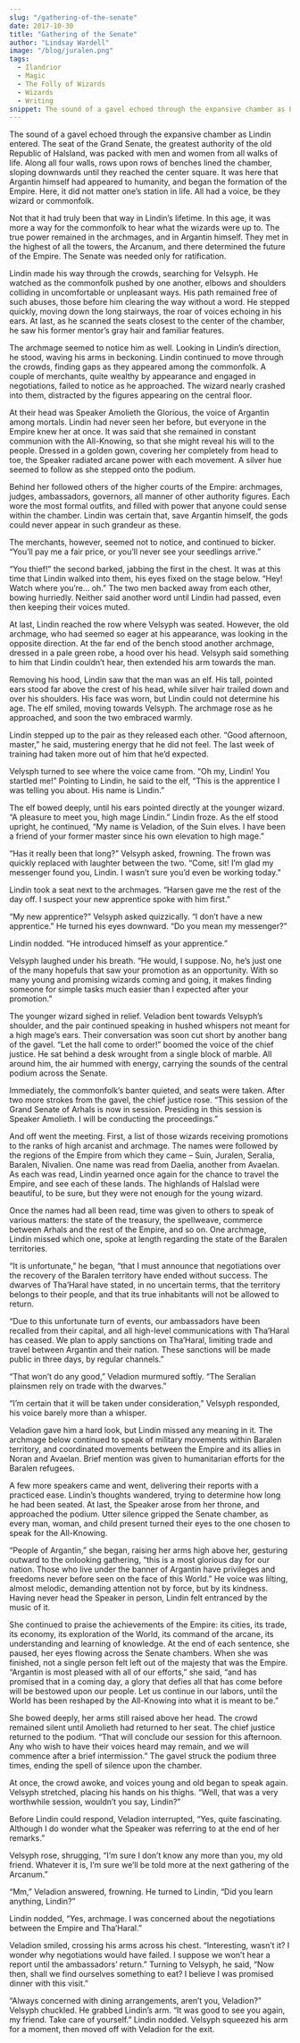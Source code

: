 ```yaml
---
slug: "/gathering-of-the-senate"
date: 2017-10-30
title: "Gathering of the Senate"
author: "Lindsay Wardell"
image: "/blog/juralen.png"
tags:
  - Ilandrior
  - Magic
  - The Folly of Wizards
  - Wizards
  - Writing
snippet: The sound of a gavel echoed through the expansive chamber as Lindin entered. The seat of the Grand Senate, the greatest authority of the old Republic of Halsland, was packed with men and women from all walks of life.
---
```

The sound of a gavel echoed through the expansive chamber as Lindin entered. The seat of the Grand Senate, the greatest authority of the old Republic of Halsland, was packed with men and women from all walks of life. Along all four walls, rows upon rows of benches lined the chamber, sloping downwards until they reached the center square. It was here that Argantin himself had appeared to humanity, and began the formation of the Empire. Here, it did not matter one’s station in life. All had a voice, be they wizard or commonfolk.

Not that it had truly been that way in Lindin’s lifetime. In this age, it was more a way for the commonfolk to hear what the wizards were up to. The true power remained in the archmages, and in Argantin himself. They met in the highest of all the towers, the Arcanum, and there determined the future of the Empire. The Senate was needed only for ratification.

Lindin made his way through the crowds, searching for Velsyph. He watched as the commonfolk pushed by one another, elbows and shoulders colliding in uncomfortable or unpleasant ways. His path remained free of such abuses, those before him clearing the way without a word. He stepped quickly, moving down the long stairways, the roar of voices echoing in his ears. At last, as he scanned the seats closest to the center of the chamber, he saw his former mentor’s gray hair and familiar features.

The archmage seemed to notice him as well. Looking in Lindin’s direction, he stood, waving his arms in beckoning. Lindin continued to move through the crowds, finding gaps as they appeared among the commonfolk. A couple of merchants, quite wealthy by appearance and engaged in negotiations, failed to notice as he approached. The wizard nearly crashed into them, distracted by the figures appearing on the central floor.

At their head was Speaker Amolieth the Glorious, the voice of Argantin among mortals. Lindin had never seen her before, but everyone in the Empire knew her at once. It was said that she remained in constant communion with the All-Knowing, so that she might reveal his will to the people. Dressed in a golden gown, covering her completely from head to toe, the Speaker radiated arcane power with each movement. A silver hue seemed to follow as she stepped onto the podium.

Behind her followed others of the higher courts of the Empire: archmages, judges, ambassadors, governors, all manner of other authority figures. Each wore the most formal outfits, and filled with power that anyone could sense within the chamber. Lindin was certain that, save Argantin himself, the gods could never appear in such grandeur as these.

The merchants, however, seemed not to notice, and continued to bicker. “You’ll pay me a fair price, or you’ll never see your seedlings arrive.”

“You thief!” the second barked, jabbing the first in the chest. It was at this time that Lindin walked into them, his eyes fixed on the stage below. “Hey! Watch where you’re… oh.” The two men backed away from each other, bowing hurriedly. Neither said another word until Lindin had passed, even then keeping their voices muted.

At last, Lindin reached the row where Velsyph was seated. However, the old archmage, who had seemed so eager at his appearance, was looking in the opposite direction. At the far end of the bench stood another archmage, dressed in a pale green robe, a hood over his head. Velsyph said something to him that Lindin couldn’t hear, then extended his arm towards the man.

Removing his hood, Lindin saw that the man was an elf. His tall, pointed ears stood far above the crest of his head, while silver hair trailed down and over his shoulders. His face was worn, but Lindin could not determine his age. The elf smiled, moving towards Velsyph. The archmage rose as he approached, and soon the two embraced warmly.

Lindin stepped up to the pair as they released each other. “Good afternoon, master,” he said, mustering energy that he did not feel. The last week of training had taken more out of him that he’d expected.

Velysph turned to see where the voice came from. “Oh my, Lindin! You startled me!” Pointing to Lindin, he said to the elf, “This is the apprentice I was telling you about. His name is Lindin.”

The elf bowed deeply, until his ears pointed directly at the younger wizard. “A pleasure to meet you, high mage Lindin.” Lindin froze. As the elf stood upright, he continued, “My name is Veladion, of the Suin elves. I have been a friend of your former master since his own elevation to high mage.”

“Has it really been that long?” Velsyph asked, frowning. The frown was quickly replaced with laughter between the two. “Come, sit! I’m glad my messenger found you, Lindin. I wasn’t sure you’d even be working today.”

Lindin took a seat next to the archmages. “Harsen gave me the rest of the day off. I suspect your new apprentice spoke with him first.”

“My new apprentice?” Velsyph asked quizzically. “I don’t have a new apprentice.” He turned his eyes downward. “Do you mean my messenger?”

Lindin nodded. “He introduced himself as your apprentice.”

Velsyph laughed under his breath. “He would, I suppose. No, he’s just one of the many hopefuls that saw your promotion as an opportunity. With so many young and promising wizards coming and going, it makes finding someone for simple tasks much easier than I expected after your promotion.”

The younger wizard sighed in relief. Veladion bent towards Velsyph’s shoulder, and the pair continued speaking in hushed whispers not meant for a high mage’s ears. Their conversation was soon cut short by another bang of the gavel. “Let the hall come to order!” boomed the voice of the chief justice. He sat behind a desk wrought from a single block of marble. All around him, the air hummed with energy, carrying the sounds of the central podium across the Senate.

Immediately, the commonfolk’s banter quieted, and seats were taken. After two more strokes from the gavel, the chief justice rose. “This session of the Grand Senate of Arhals is now in session. Presiding in this session is Speaker Amolieth. I will be conducting the proceedings.”

And off went the meeting. First, a list of those wizards receiving promotions to the ranks of high arcanist and archmage. The names were followed by the regions of the Empire from which they came – Suin, Juralen, Seralia, Baralen, Nivalien. One name was read from Daelia, another from Avaelan. As each was read, Lindin yearned once again for the chance to travel the Empire, and see each of these lands. The highlands of Halslad were beautiful, to be sure, but they were not enough for the young wizard.

Once the names had all been read, time was given to others to speak of various matters: the state of the treasury, the spellweave, commerce between Arhals and the rest of the Empire, and so on. One archmage, Lindin missed which one, spoke at length regarding the state of the Baralen territories.

“It is unfortunate,” he began, “that I must announce that negotiations over the recovery of the Baralen territory have ended without success. The dwarves of Tha’Haral have stated, in no uncertain terms, that the territory belongs to their people, and that its true inhabitants will not be allowed to return.

“Due to this unfortunate turn of events, our ambassadors have been recalled from their capital, and all high-level communications with Tha’Haral has ceased. We plan to apply sanctions on Tha’Haral, limiting trade and travel between Argantin and their nation. These sanctions will be made public in three days, by regular channels.”

“That won’t do any good,” Veladion murmured softly. “The Seralian plainsmen rely on trade with the dwarves.”

“I’m certain that it will be taken under consideration,” Velsyph responded, his voice barely more than a whisper.

Veladion gave him a hard look, but Lindin missed any meaning in it. The archmage below continued to speak of military movements within Baralen territory, and coordinated movements between the Empire and its allies in Noran and Avaelan. Brief mention was given to humanitarian efforts for the Baralen refugees.

A few more speakers came and went, delivering their reports with a practiced ease. Lindin’s thoughts wandered, trying to determine how long he had been seated. At last, the Speaker arose from her throne, and approached the podium. Utter silence gripped the Senate chamber, as every man, woman, and child present turned their eyes to the one chosen to speak for the All-Knowing.

“People of Argantin,” she began, raising her arms high above her, gesturing outward to the onlooking gathering, “this is a most glorious day for our nation. Those who live under the banner of Argantin have privileges and freedoms never before seen on the face of this World.” He voice was lilting, almost melodic, demanding attention not by force, but by its kindness. Having never head the Speaker in person, Lindin felt entranced by the music of it.

She continued to praise the achievements of the Empire: its cities, its trade, its economy, its exploration of the World, its command of the arcane, its understanding and learning of knowledge. At the end of each sentence, she paused, her eyes flowing across the Senate chambers. When she was finished, not a single person felt left out of the majesty that was the Empire. “Argantin is most pleased with all of our efforts,” she said, “and has promised that in a coming day, a glory that defies all that has come before will be bestowed upon our people. Let us continue in our labors, until the World has been reshaped by the All-Knowing into what it is meant to be.”

She bowed deeply, her arms still raised above her head. The crowd remained silent until Amolieth had returned to her seat. The chief justice returned to the podium. “That will conclude our session for this afternoon. Any who wish to have their voices heard may remain, and we will commence after a brief intermission.” The gavel struck the podium three times, ending the spell of silence upon the chamber.

At once, the crowd awoke, and voices young and old began to speak again. Velsyph stretched, placing his hands on his thighs. “Well, that was a very worthwhile session, wouldn’t you say, Lindin?”

Before Lindin could respond, Veladion interrupted, “Yes, quite fascinating. Although I do wonder what the Speaker was referring to at the end of her remarks.”

Velsyph rose, shrugging, “I’m sure I don’t know any more than you, my old friend. Whatever it is, I’m sure we’ll be told more at the next gathering of the Arcanum.”

“Mm,” Veladion answered, frowning. He turned to Lindin, “Did you learn anything, Lindin?”

Lindin nodded, “Yes, archmage. I was concerned about the negotiations between the Empire and Tha’Haral.”

Veladion smiled, crossing his arms across his chest. “Interesting, wasn’t it? I wonder why negotiations would have failed. I suppose we won’t hear a report until the ambassadors’ return.” Turning to Velsyph, he said, “Now then, shall we find ourselves something to eat? I believe I was promised dinner with this visit.”

“Always concerned with dining arrangements, aren’t you, Veladion?” Velsyph chuckled. He grabbed Lindin’s arm. “It was good to see you again, my friend. Take care of yourself.” Lindin nodded. Velsyph squeezed his arm for a moment, then moved off with Veladion for the exit.